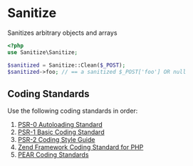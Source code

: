 Sanitize
========

Sanitizes arbitrary objects and arrays

```php
<?php
use Sanitize\Sanitize;

$sanitized = Sanitize::Clean($_POST);
$sanitized->foo; // == a sanitized $_POST['foo'] OR null
```

Coding Standards
----------------
Use the following coding standards in order:

1. [PSR-0 Autoloading Standard](https://github.com/php-fig/fig-standards/blob/master/accepted/PSR-0.md)
1. [PSR-1 Basic Coding Standard](https://github.com/php-fig/fig-standards/blob/master/accepted/PSR-1-basic-coding-standard.md)
1. [PSR-2 Coding Style Guide](https://github.com/php-fig/fig-standards/blob/master/accepted/PSR-1-basic-coding-standard.md)
1. [Zend Framework Coding Standard for PHP](http://framework.zend.com/manual/en/coding-standard.html)
1. [PEAR Coding Standards](http://pear.php.net/manual/en/standards.php)